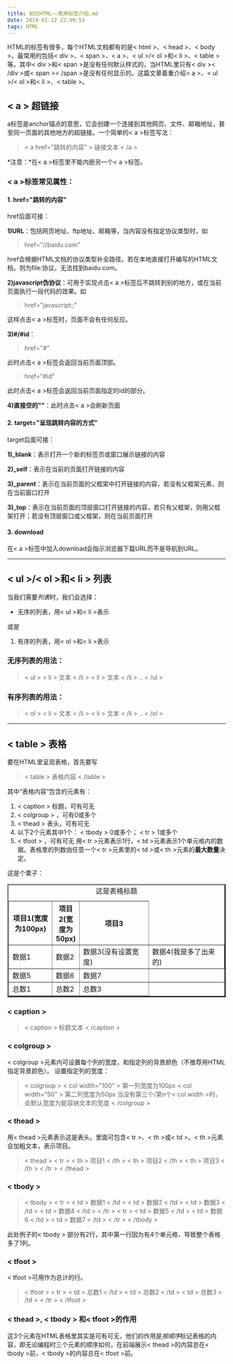 ```yaml
---
title: 初识HTML——常用标签介绍.md
date: 2019-01-12 22:09:53
tags: HTML
---
```


  HTML的标签有很多，每个HTML文档都有的是< html >、< head >、< body >，最常用的包括< div >、< span >、< a >、< ul >/< ol >和< li >、< table >等。其中< div >和< span >是没有任何默认样式的，当HTML里只有< div >< /div >或< span >< /span >是没有任何显示的。这篇文章着重介绍< a >、< ul >/< ol >和< li >、< table >。

## < a > 超链接
  a标签是anchor锚点的意思，它会创建一个连接到其他网页、文件、邮箱地址，甚至同一页面的其他地方的超链接。一个简单的< a >标签写法：
  > < a href="跳转的内容" > 链接文本 < /a > 

  *注意：*在< a >标签里不能内嵌另一个< a >标签。

  ### < a >标签常见属性：
  #### 1. href="跳转的内容"
  href后面可接：

  **1)URL**：包括网页地址、ftp地址、邮箱等，当内容没有指定协议类型时，如
  > href="//baidu.com"

  href会根据HTML文档的协议类型补全路径。若在本地直接打开编写的HTML文档，则为file:协议，无法找到baidu.com。
  
  **2)javascript伪协议**：可用于实现点击< a >标签后不跳转到别的地方，或在当前页面执行一段代码的效果。如
  > href="javascript:;"

  这样点击< a >标签时，页面不会有任何反应。

  **3)#/#id**：
  > href="#"

  此时点击< a >标签会返回当前页面顶部。

  > href="#id"

  此时点击< a >标签会返回当前页面指定的id的部分。

  **4)直接空的""**：此时点击< a >会刷新页面

  #### 2. target="呈现跳转内容的方式"
  target后面可接：

  **1)_blank**：表示打开一个新的标签页或窗口展示链接的内容

  **2)_self**：表示在当前的页面打开链接的内容

  **3)_parent**：表示在当前页面的父框架中打开链接的内容，若没有父框架元素，则在当前窗口打开

  **3)_top**：表示在当前页面的顶层窗口打开链接的内容，若只有父框架，则用父框架打开；若没有顶层窗口或父框架，则在当前页面打开

  #### 3. download
  在< a >标签中加入download会指示浏览器下载URL而不是导航到URL。

---

## < ul >/< ol >和< li > 列表
  当我们需要*列表*时，我们会选择：
  <ul><li>无序的列表，用< ul >和< li >表示</li></ul>    或是
  <ol><li>有序的列表，用< ol >和< li >表示</li></ol>

  ### 无序列表的用法：
  > < ul >
      < li > 文本 < /li >
      < li > 文本 < /li >
      ..
    < /ul >

  ### 有序列表的用法：
  > < ol >
      < li > 文本 < /li >
      < li > 文本 < /li >
      ..
    < /ol >

---

## < table > 表格
  要在HTML里呈现表格，首先要写
  > < table >
  > 表格内容
  > < /table >
  
  其中“表格内容”包含的元素有：
  1. < caption > 标题，可有可无
  2. < colgroup > ，可有0或多个
  3. < thead > 表头，可有可无
  4. 以下2个元素其中1个：
        < tbody > 0或多个；
        < tr > 1或多个
  5. < tfoot > ，可有可无
  用< tr >元素表示1行，< td >元素表示1个单元格内的数据。表格里的列数由任意一个< tr >元素里的< td >或< th >元素的**最大数量**决定。

  这是个栗子：
  <table border=3px align="center">
  <caption>这是表格标题</caption>
  <colgroup>
    <col width="100">
    <col width="50">
  </colgroup>
  <thead>
    <tr>
      <th>项目1(宽度为100px)</th>
      <th>项目2(宽度为50px)</th>
      <th>项目3</th>
    </tr>
  </thead>
  <tbody>
    <tr>
      <td>数据1</td>
      <td>数据2</td>
      <td>数据3(没有设置宽度)</td>
      <td>数据4(我是多了出来的)</td>
    </tr>
    <tr>
      <td>数据5</td>
      <td>数据6</td>
      <td>数据7</td>
    </tr>
  </tbody>
  <tfoot>
    <tr>
      <td>总数1</td>
      <td>总数2</td>
      <td>总数3</td>
    </tr>
  </tfoot>
  </table>

### < caption >
  > < caption > 标题文本 < /caption >

### < colgroup >
  < colgroup >元素内可设置每个列的宽度，和指定列的背景颜色（不推荐用HTML指定背景颜色）。
  设置指定列的宽度：
  > < colgroup >
  >     < col width="100" > 第一列宽度为100px
  >     < col width="50" > 第二列宽度为50px
  >     当没有第三个/第n个< col width >时，会默认宽度为能容纳文本的宽度
  >  < /colgroup >

### < thead >
  用< thead >元素表示这是表头。里面可包含< tr >、< th >或< td >。< th >元素会加粗文本，表示项目。
  > < thead >
  >   < tr >
  >     < th > 项目1 < /th >
  >     < th > 项目2 < /th >
  >     < th > 项目3 < /th >
  >   < /tr >
  > < /thead >

### < tbody >
  > < tbody >
  >   < tr >
  >     < td > 数据1 < /td >
  >     < td > 数据2 < /td >
  >     < td > 数据3 < /td >
  >     < td > 数据4 < /td >
  >   < /tr >
  >   < tr >
  >     < td > 数据5 < /td >
  >     < td > 数据6 < /td >
  >     < td > 数据7 < /td >
  >   < /tr >
  > < /tbody >

  此处例子的< tbody > 部分有2行，其中第一行因为有4个单元格，导致整个表格多了1列。

### < tfoot >
  < tfoot >可用作为总计的行。
  > < tfoot >
  >   < tr >
  >     < td > 总数1 < /td >
  >     < td > 总数2 < /td >
  >     < td > 总数3 < /td >
  >   < /tr >
  > < /tfoot >

### < thead >, < tbody > 和< tfoot >的作用
  这3个元素在HTML表格里其实是可有可无，他们的作用是*按顺序*标记表格的内容，即无论编程时三个元素的顺序如何，在前端展示< thead >的内容总在< tbody >前，< tbody >的内容总在< tfoot >前。